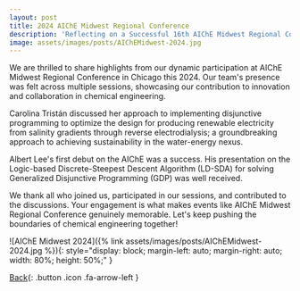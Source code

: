```yaml
---
layout: post
title: 2024 AIChE Midwest Regional Conference
description: 'Reflecting on a Successful 16th AIChE Midwest Regional Conference!'
image: assets/images/posts/AIChEMidwest-2024.jpg
---
```


We are thrilled to share highlights from our dynamic participation at AIChE Midwest Regional Conference in Chicago this 2024. Our team's presence was felt across multiple sessions, showcasing our contribution to innovation and collaboration in chemical engineering.

Carolina Tristán discussed her approach to implementing disjunctive programming to optimize the design for producing renewable electricity from salinity gradients through reverse electrodialysis; a groundbreaking approach to achieving sustainability in the water-energy nexus.

Albert Lee's first debut on the AIChE was a success. His presentation on the Logic-based Discrete-Steepest Descent Algorithm (LD-SDA) for solving Generalized Disjunctive Programming (GDP) was well received.

We thank all who joined us, participated in our sessions, and contributed to the discussions. Your engagement is what makes events like AIChE Midwest Regional Conference genuinely memorable. Let's keep pushing the boundaries of chemical engineering together!

![AIChE Midwest 2024]({% link assets/images/posts/AIChEMidwest-2024.jpg %}){: style="display: block; margin-left: auto; margin-right: auto; width: 80%; height: 50%;" }

[Back](/3-news.html){: .button .icon .fa-arrow-left }
